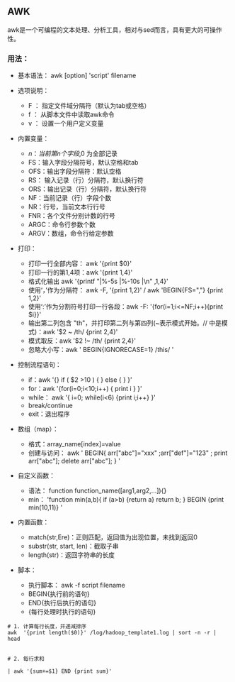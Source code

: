 ## AWK

awk是一个可编程的文本处理、分析工具，相对与sed而言，具有更大的可操作性。

### 用法：

- 基本语法： awk [option] 'script'  filename

- 选项说明：
  
  - F ： 指定文件域分隔符（默认为tab或空格）
  - f ： 从脚本文件中读取awk命令
  - v ： 设置一个用户定义变量

- 内置变量：
  
  - $n：当前第n个字段,$0 为全部记录
  - FS：输入字段分隔符号，默认空格和tab
  - OFS：输出字段分隔符：默认空格
  - RS： 输入记录（行）分隔符，默认换行符
  - ORS：输出记录（行）分隔符，默认换行符
  - NF：当前记录（行）字段个数
  - NR：行号，当前文本行行号
  - FNR：各个文件分别计数的行号
  - ARGC：命令行参数个数
  - ARGV：数组，命令行给定参数

- 打印：
  
  - 打印一行全部内容： awk '{print $0}'
  - 打印一行的第1,4项：awk '{print $1,$4}'
  - 格式化输出 awk '{printf "|%-5s |%-10s |\n" ,$1,$4}'
  - 使用‘，’作为分隔符： awk -F, '{print $1,$2}' / awk 'BEGIN{FS=","} {print $1,$2}'
  - 使用‘:’作为分割符号打印一行各段：awk -F: '{for(i=1;i<=NF;i++){print $i}}'
  - 输出第二列包含 "th"，并打印第二列与第四列(~表示模式开始。// 中是模式)：awk '$2 ~ /th/ {print $2,$4}'
  - 模式取反：awk '$2 !~ /th/ {print $2,$4}'
  - 忽略大小写：awk ' BEGIN{IGNORECASE=1} /this/ '

- 控制流程语句：
  
  - if：awk '{} if ( $2 >10 ) { } else { } }' 
  - for：awk '{for(i=0;i<10;i++)  { print i } }'
  - while：  awk '{  i=0; while(i<6) {print i;i++} }'
  - break/continue
  - exit：退出程序

- 数组（map）：
  
  - 格式：array_name[index]=value
  - 创建与访问： awk '  BEGIN{ arr["abc"]="xxx" ;arr["def"]="123" ; print arr["abc"]; delete arr["abc"]; } '

- 自定义函数：
  
  - 语法： function function_name([arg1,arg2,...]){}
  - min： 'function min(a,b){  if (a>b) {return a} return b; }  BEGIN {print min(10,11)} '

- 内置函数：
  
  - match(str,Ere)：正则匹配，返回值为出现位置，未找到返回0
  - substr(str, start, len)：截取子串
  - length(str)：返回字符串的长度

- 脚本：
  
  - 执行脚本： awk -f script filename
  - BEGIN{执行前的语句}
  - END{执行后执行的语句}
  - {每行处理时执行的语句}



```shell
# 1. 计算每行长度，并递减排序
awk  '{print length($0)}' /log/hadoop_template1.log | sort -n -r | head


# 2. 每行求和

| awk '{sum+=$1} END {print sum}'

```
